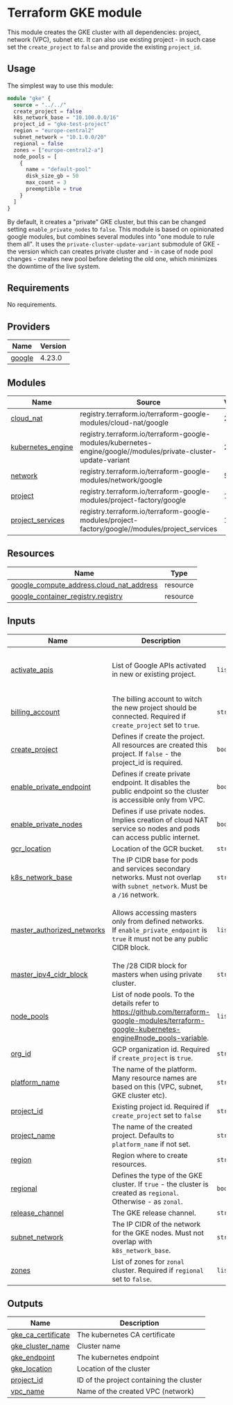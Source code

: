 # Terraform GKE module
This module creates the GKE cluster with all dependencies: project, network (VPC), subnet etc.
It can also use existing project - in such case set the `create_project` to `false` and provide the existing `project_id`.

## Usage

The simplest way to use this module:

```terraform
module "gke" {
  source = "../../"
  create_project = false
  k8s_network_base = "10.100.0.0/16"
  project_id = "gke-test-project"
  region = "europe-central2"
  subnet_network = "10.1.0.0/20"
  regional = false
  zones = ["europe-central2-a"]
  node_pools = [
    {
      name = "default-pool"
      disk_size_gb = 50
      max_count = 3
      preemptible = true
    }
  ]
}
```

By default, it creates a "private" GKE cluster, but this can be changed setting `enable_private_nodes` to `false`.
This module is based on opinionated google modules, but combines several modules into "one module to rule them all".
It uses the `private-cluster-update-variant` submodule of GKE - the version which can creates private cluster and - in case of node pool changes - creates new pool before deleting the old one, which minimizes the downtime of the live system.

<!-- BEGIN_TF_DOCS -->
## Requirements

No requirements.

## Providers

| Name | Version |
|------|---------|
| <a name="provider_google"></a> [google](#provider\_google) | 4.23.0 |

## Modules

| Name | Source | Version |
|------|--------|---------|
| <a name="module_cloud_nat"></a> [cloud\_nat](#module\_cloud\_nat) | registry.terraform.io/terraform-google-modules/cloud-nat/google | 2.2.0 |
| <a name="module_kubernetes_engine"></a> [kubernetes\_engine](#module\_kubernetes\_engine) | registry.terraform.io/terraform-google-modules/kubernetes-engine/google//modules/private-cluster-update-variant | 20.0.0 |
| <a name="module_network"></a> [network](#module\_network) | registry.terraform.io/terraform-google-modules/network/google | 5.0.0 |
| <a name="module_project"></a> [project](#module\_project) | registry.terraform.io/terraform-google-modules/project-factory/google | 13.0.0 |
| <a name="module_project_services"></a> [project\_services](#module\_project\_services) | registry.terraform.io/terraform-google-modules/project-factory/google//modules/project_services | 13.0.0 |

## Resources

| Name | Type |
|------|------|
| [google_compute_address.cloud_nat_address](https://registry.terraform.io/providers/hashicorp/google/latest/docs/resources/compute_address) | resource |
| [google_container_registry.registry](https://registry.terraform.io/providers/hashicorp/google/latest/docs/resources/container_registry) | resource |

## Inputs

| Name | Description | Type | Default | Required |
|------|-------------|------|---------|:--------:|
| <a name="input_activate_apis"></a> [activate\_apis](#input\_activate\_apis) | List of Google APIs activated in new or existing project. | `list(string)` | <pre>[<br>  "compute.googleapis.com",<br>  "container.googleapis.com"<br>]</pre> | no |
| <a name="input_billing_account"></a> [billing\_account](#input\_billing\_account) | The billing account to witch the new project should be connected. Required if `create_project` set to `true`. | `string` | `""` | no |
| <a name="input_create_project"></a> [create\_project](#input\_create\_project) | Defines if create the project. All resources are created this project. If `false` - the project\_id is required. | `bool` | `false` | no |
| <a name="input_enable_private_endpoint"></a> [enable\_private\_endpoint](#input\_enable\_private\_endpoint) | Defines if create private endpoint. It disables the public endpoint so the cluster is accessible only from VPC. | `bool` | `false` | no |
| <a name="input_enable_private_nodes"></a> [enable\_private\_nodes](#input\_enable\_private\_nodes) | Defines if use private nodes. Implies creation of cloud NAT service so nodes and pods can access public internet. | `bool` | `true` | no |
| <a name="input_gcr_location"></a> [gcr\_location](#input\_gcr\_location) | Location of the GCR bucket. | `string` | `"EU"` | no |
| <a name="input_k8s_network_base"></a> [k8s\_network\_base](#input\_k8s\_network\_base) | The IP CIDR base for pods and services secondary networks. Must not overlap with `subnet_network`. Must be a `/16` network. | `string` | n/a | yes |
| <a name="input_master_authorized_networks"></a> [master\_authorized\_networks](#input\_master\_authorized\_networks) | Allows accessing masters only from defined networks. If `enable_private_endpoint` is `true` it must not be any public CIDR block. | `list(map(string))` | <pre>[<br>  {<br>    "cidr_block": "0.0.0.0/0",<br>    "display_name": "ALL"<br>  }<br>]</pre> | no |
| <a name="input_master_ipv4_cidr_block"></a> [master\_ipv4\_cidr\_block](#input\_master\_ipv4\_cidr\_block) | The /28 CIDR block for masters when using private cluster. | `string` | `"172.16.0.0/28"` | no |
| <a name="input_node_pools"></a> [node\_pools](#input\_node\_pools) | List of node pools. To the details refer to https://github.com/terraform-google-modules/terraform-google-kubernetes-engine#node_pools-variable. | `list(map(string))` | <pre>[<br>  {<br>    "name": "default-node-pool"<br>  }<br>]</pre> | no |
| <a name="input_org_id"></a> [org\_id](#input\_org\_id) | GCP organization id. Required if `create_project` is `true`. | `string` | `""` | no |
| <a name="input_platform_name"></a> [platform\_name](#input\_platform\_name) | The name of the platform. Many resource names are based on this (VPC, subnet, GKE cluster etc). | `string` | n/a | yes |
| <a name="input_project_id"></a> [project\_id](#input\_project\_id) | Existing project id. Required if `create_project` set to `false` | `string` | `""` | no |
| <a name="input_project_name"></a> [project\_name](#input\_project\_name) | The name of the created project. Defaults to `platform_name` if not set. | `string` | `""` | no |
| <a name="input_region"></a> [region](#input\_region) | Region where to create resources. | `string` | n/a | yes |
| <a name="input_regional"></a> [regional](#input\_regional) | Defines the type of the GKE cluster. If `true` - the cluster is created as `regional`. Otherwise - as `zonal`. | `bool` | `true` | no |
| <a name="input_release_channel"></a> [release\_channel](#input\_release\_channel) | The GKE release channel. | `string` | `"UNSPECIFIED"` | no |
| <a name="input_subnet_network"></a> [subnet\_network](#input\_subnet\_network) | The IP CIDR of the network for the GKE nodes. Must not overlap with `k8s_network_base`. | `string` | n/a | yes |
| <a name="input_zones"></a> [zones](#input\_zones) | List of zones for `zonal` cluster. Required if `regional` set to `false`. | `list(string)` | `[]` | no |

## Outputs

| Name | Description |
|------|-------------|
| <a name="output_gke_ca_certificate"></a> [gke\_ca\_certificate](#output\_gke\_ca\_certificate) | The kubernetes CA certificate |
| <a name="output_gke_cluster_name"></a> [gke\_cluster\_name](#output\_gke\_cluster\_name) | Cluster name |
| <a name="output_gke_endpoint"></a> [gke\_endpoint](#output\_gke\_endpoint) | The kubernetes endpoint |
| <a name="output_gke_location"></a> [gke\_location](#output\_gke\_location) | Location of the cluster |
| <a name="output_project_id"></a> [project\_id](#output\_project\_id) | ID of the project containing the cluster |
| <a name="output_vpc_name"></a> [vpc\_name](#output\_vpc\_name) | Name of the created VPC (network) |
<!-- END_TF_DOCS -->
